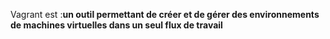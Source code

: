 Vagrant est :**un outil permettant de créer et de gérer des environnements de machines virtuelles dans un seul flux de travail**
